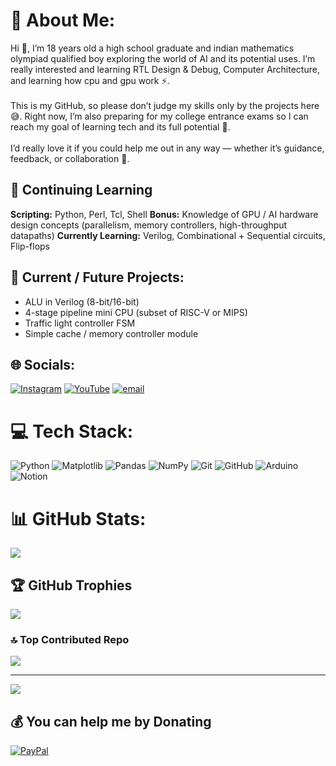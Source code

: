 # 💫 About Me:
Hi 👋, I’m 18 years old a high school graduate and indian mathematics olympiad qualified boy exploring the world of AI and its potential uses. I’m really interested and learning RTL Design & Debug, Computer Architecture, and learning how cpu and gpu work ⚡.<br><br>This is my GitHub, so please don’t judge my skills only by the projects here 😅. Right now, I’m also preparing for my college entrance exams so I can reach my goal of learning tech and its full potential 🎯.<br><br>I’d really love it if you could help me out in any way — whether it’s guidance, feedback, or collaboration 🤝. 

## 🎯 Continuing Learning 
**Scripting:** Python, Perl, Tcl, Shell
**Bonus:** Knowledge of GPU / AI hardware design concepts (parallelism, memory controllers, high-throughput datapaths)
**Currently Learning:** Verilog, Combinational + Sequential circuits, Flip-flops

## 🚀 Current / Future Projects:
- ALU in Verilog (8-bit/16-bit)
- 4-stage pipeline mini CPU (subset of RISC-V or MIPS)
- Traffic light controller FSM
- Simple cache / memory controller module

## 🌐 Socials:
[![Instagram](https://img.shields.io/badge/Instagram-%23E4405F.svg?logo=Instagram&logoColor=white)](https://instagram.com/shivaam.thakurr) [![YouTube](https://img.shields.io/badge/YouTube-%23FF0000.svg?logo=YouTube&logoColor=white)](https://youtube.com/@Shivamthakur-07in) [![email](https://img.shields.io/badge/Email-D14836?logo=gmail&logoColor=white)](mailto:Thakurshivam2025@outlook.com) 

# 💻 Tech Stack:
![Python](https://img.shields.io/badge/python-3670A0?style=plastic&logo=python&logoColor=ffdd54) ![Matplotlib](https://img.shields.io/badge/Matplotlib-%23ffffff.svg?style=plastic&logo=Matplotlib&logoColor=black) ![Pandas](https://img.shields.io/badge/pandas-%23150458.svg?style=plastic&logo=pandas&logoColor=white) ![NumPy](https://img.shields.io/badge/numpy-%23013243.svg?style=plastic&logo=numpy&logoColor=white) ![Git](https://img.shields.io/badge/git-%23F05033.svg?style=plastic&logo=git&logoColor=white) ![GitHub](https://img.shields.io/badge/github-%23121011.svg?style=plastic&logo=github&logoColor=white) ![Arduino](https://img.shields.io/badge/-Arduino-00979D?style=plastic&logo=Arduino&logoColor=white) ![Notion](https://img.shields.io/badge/Notion-%23000000.svg?style=plastic&logo=notion&logoColor=white)
# 📊 GitHub Stats:
![](https://github-readme-stats.vercel.app/api/top-langs/?username=shiva07IN&theme=shadow_blue&hide_border=false&include_all_commits=true&count_private=true&layout=compact)

## 🏆 GitHub Trophies
![](https://github-profile-trophy.vercel.app/?username=shiva07IN&theme=shadow_blue&no-frame=false&no-bg=true&margin-w=4)

### 🔝 Top Contributed Repo
![](https://github-contributor-stats.vercel.app/api?username=shiva07IN&limit=5&theme=dark&combine_all_yearly_contributions=true)

---
[![](https://visitcount.itsvg.in/api?id=shiva07IN&icon=10&color=0)](https://visitcount.itsvg.in)

  ## 💰 You can help me by Donating
  [![PayPal](https://img.shields.io/badge/PayPal-00457C?style=for-the-badge&logo=paypal&logoColor=white)](https://paypal.me/shivamthakur0707) 

